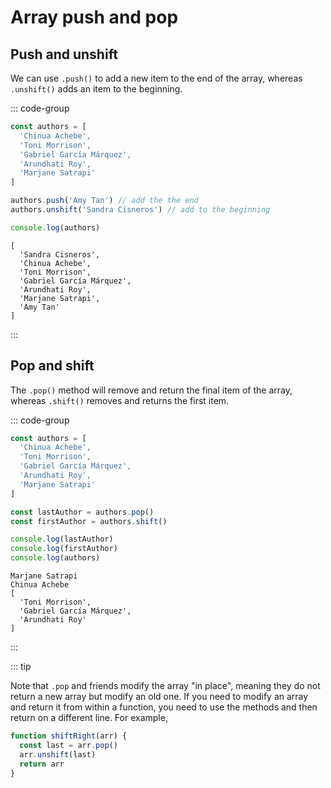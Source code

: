 # Array push and pop

<Vimeo id="911915636" />

## Push and unshift

We can use `.push()` to add a new item to the end of the array, whereas
`.unshift()` adds an item to the beginning.

::: code-group

```js
const authors = [
  'Chinua Achebe',
  'Toni Morrison',
  'Gabriel García Márquez',
  'Arundhati Roy',
  'Marjane Satrapi'
]

authors.push('Amy Tan') // add the the end
authors.unshift('Sandra Cisneros') // add to the beginning

console.log(authors)
```

```console [output]
[
  'Sandra Cisneros',
  'Chinua Achebe',
  'Toni Morrison',
  'Gabriel García Márquez',
  'Arundhati Roy',
  'Marjane Satrapi',
  'Amy Tan'
]
```

:::

## Pop and shift

The `.pop()` method will remove and return the final item of the array, whereas
`.shift()` removes and returns the first item.

::: code-group

```js
const authors = [
  'Chinua Achebe',
  'Toni Morrison',
  'Gabriel García Márquez',
  'Arundhati Roy',
  'Marjane Satrapi'
]

const lastAuthor = authors.pop()
const firstAuthor = authors.shift()

console.log(lastAuthor)
console.log(firstAuthor)
console.log(authors)
```

```console [output]
Marjane Satrapi
Chinua Achebe
[
  'Toni Morrison',
  'Gabriel García Márquez',
  'Arundhati Roy'
]
```

:::

::: tip

Note that `.pop` and friends modify the array "in place", meaning they do not
return a new array but modify an old one. If you need to modify an array and
return it from within a function, you need to use the methods and then return on
a different line. For example,

```js
function shiftRight(arr) {
  const last = arr.pop()
  arr.unshift(last)
  return arr
}
```
